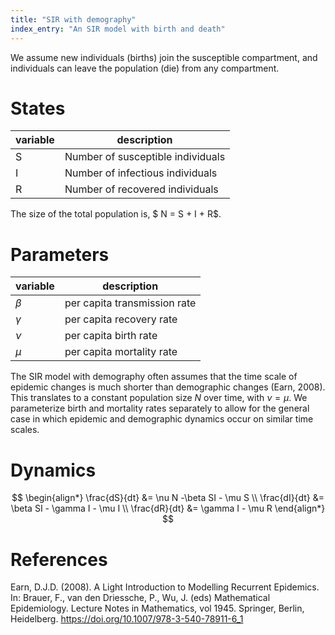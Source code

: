 ```yaml
---
title: "SIR with demography"
index_entry: "An SIR model with birth and death"
---
```


We assume new individuals (births) join the susceptible compartment, and individuals can leave the population (die) from any compartment.

# States

| variable | description                       |
| -------- | --------------------------------- |
| S        | Number of susceptible individuals |
| I        | Number of infectious individuals  |
| R        | Number of recovered individuals   |

The size of the total population is,  $ N = S + I + R$.

# Parameters

| variable | description                  |
| -------- | ---------------------------- |
| $\beta$  | per capita transmission rate |
| $\gamma$ | per capita recovery rate     |
| $\nu$    | per capita birth rate        |
| $\mu$    | per capita mortality rate    |

The SIR model with demography often assumes that the time scale of epidemic changes is much shorter than demographic changes (Earn, 2008). This translates to a constant population size $N$ over time, with $\nu = \mu$. We parameterize birth and mortality rates separately to allow for the general case in which epidemic and demographic dynamics occur on similar time scales. 

# Dynamics 

$$
\begin{align*}
\frac{dS}{dt} &= \nu N -\beta SI - \mu S \\
\frac{dI}{dt} &= \beta SI - \gamma I - \mu I \\
\frac{dR}{dt} &= \gamma I - \mu R
\end{align*}
$$

# References

Earn, D.J.D. (2008). A Light Introduction to Modelling Recurrent Epidemics. In: Brauer, F., van den Driessche, P., Wu, J. (eds) Mathematical Epidemiology. Lecture Notes in Mathematics, vol 1945. Springer, Berlin, Heidelberg. https://doi.org/10.1007/978-3-540-78911-6_1
